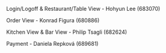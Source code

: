Login/Logoff & Restaurant/Table View - Hohyun Lee (683070)

Order View - Konrad Figura (680886)

Kitchen View & Bar View - Philip Tsagli (682624)

Payment - Daniela Repková (689681)
